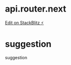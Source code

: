 # api.router.next

[Edit on StackBlitz ⚡️](https://stackblitz.com/edit/github-u5xxpn-hpzjae)

# suggestion

suggestion
